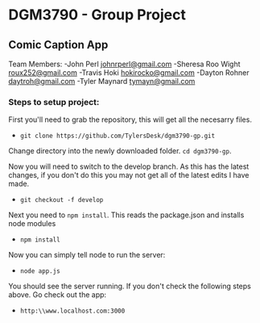 # DGM3790 - Group Project
## Comic Caption App
Team Members:
-John Perl <johnrperl@gmail.com>
-Sheresa Roo Wight <roux252@gmail.com>
-Travis Hoki <hokirocko@gmail.com>
-Dayton Rohner <daytroh@gmail.com>
-Tyler Maynard <tymayn@gmail.com>

### Steps to setup project:

First you'll need to grab the repository, this will get all the necesarry files.
+ `git clone https://github.com/TylersDesk/dgm3790-gp.git`

Change directory into the newly downloaded folder. `cd dgm3790-gp`.

Now you will need to switch to the develop branch. As this has the latest changes, if you don't do this you may not get all of the latest edits I have made.

+ `git checkout -f develop`

Next you need to `npm install`. This reads the package.json and installs node modules

+ `npm install`

Now you can simply tell node to run the server:

+ `node app.js`

You should see the server running. If you don't check the following steps above. Go check out the app:

+ `http:\\www.localhost.com:3000`
